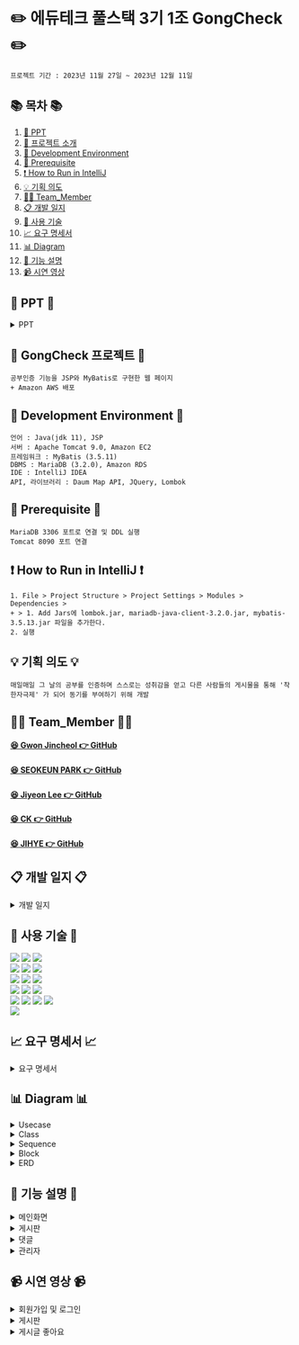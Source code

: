 #  ✏️ 에듀테크 풀스택 3기 1조 GongCheck ✏️ 
```bash
프로젝트 기간 : 2023년 11월 27일 ~ 2023년 12월 11일
```
## 📚 목차 📚

1. [📂 PPT](#-PPT-)
2. [📖 프로젝트 소개](#-gongcheck-프로젝트-)
3. [🔧 Development Environment](#development-environment)
4. [🔔 Prerequisite](#prerequisite)
5. [❗ How to Run in IntelliJ](#how-to-run-in-intellij)
6. [💡 기획 의도](#기획-의도)
7. [🙋‍♀️ Team_Member](#%EF%B8%8F-team_member-%EF%B8%8F)
8. [📋 개발 일지](#개발-일지)
9. [🔨 사용 기술](#-사용-기술-)
10. [📈  요구 명세서](#-요구-명세서-)
11. [📊 Diagram](#-다이어그램-)
12. [📝 기능 설명](#-기능-설명-)
13. [📹 시연 영상](#-시연-영상-) 


## 📂 PPT 📂

<details><summary>PPT</summary>
      
![1](https://github.com/Chunjae-GongCheck/GongCheck/assets/145525099/024e4f99-ab75-4b6e-8ea4-56670a91d89a)
![2](https://github.com/Chunjae-GongCheck/GongCheck/assets/145525099/7a71a02d-d7ce-44ed-a13e-8f422be9c1bf)
![3](https://github.com/Chunjae-GongCheck/GongCheck/assets/145525099/f7c9da36-adc0-4d50-8e5b-e17d853412bc) 
![4](https://github.com/Chunjae-GongCheck/GongCheck/assets/145525099/41c9b3ab-1cff-4f9b-8ccc-b7f9d100678a)
![5](https://github.com/Chunjae-GongCheck/GongCheck/assets/145525099/1dcc446a-9084-4fc4-8d8c-e48d90916fd7)
![6](https://github.com/Chunjae-GongCheck/GongCheck/assets/145525099/98cc4f90-5d6e-4ba0-a485-a0ec5e1f8176)
![7](https://github.com/Chunjae-GongCheck/GongCheck/assets/145525099/b6be1156-7cd6-4344-b0d6-83c7ee73573c)
![8](https://github.com/Chunjae-GongCheck/GongCheck/assets/145525099/0ba55f27-ed2e-497c-b974-4c735619504f)
![9](https://github.com/Chunjae-GongCheck/GongCheck/assets/145525099/ea54295d-250c-46d3-8c86-f5a513166af9)
![10](https://github.com/Chunjae-GongCheck/GongCheck/assets/145525099/db343dc0-09d2-455a-b69e-a681815d094e)
![11](https://github.com/Chunjae-GongCheck/GongCheck/assets/145525099/27627432-6782-48d3-bea6-efeb8537115f)
![12](https://github.com/Chunjae-GongCheck/GongCheck/assets/145525099/058decea-e0a0-4c98-b78d-a014c124a96d)
![13](https://github.com/Chunjae-GongCheck/GongCheck/assets/145525099/190044a5-f907-40a2-aacc-0f2c68183bba)
![14](https://github.com/Chunjae-GongCheck/GongCheck/assets/145525099/c7677e5c-b02b-4c82-b140-13402a0c2909)
![15](https://github.com/Chunjae-GongCheck/GongCheck/assets/145525099/a39b948c-bfc9-4aef-a3fd-2bea144aaf33)   
![16](https://github.com/Chunjae-GongCheck/GongCheck/assets/145525099/b773bea8-75d9-46a9-b7b5-a064ae5a8ca2)
![17](https://github.com/Chunjae-GongCheck/GongCheck/assets/145525099/1d53b29c-3413-4053-b305-1a05f5615d64)
![18](https://github.com/Chunjae-GongCheck/GongCheck/assets/145525099/a1cf2268-faca-40de-a45b-b5f495b36fd6)
![19](https://github.com/Chunjae-GongCheck/GongCheck/assets/145525099/a03d7bf0-b076-4484-ab5b-fc6c8fcc1b03)
![20](https://github.com/Chunjae-GongCheck/GongCheck/assets/145525099/02936f9a-79c4-4114-94db-74e53ee2a6c2)
![21](https://github.com/Chunjae-GongCheck/GongCheck/assets/145525099/f69d05c8-cb4b-45f8-9b15-e63cea37a232)
![22](https://github.com/Chunjae-GongCheck/GongCheck/assets/145525099/e1d8539e-c351-43e4-b003-f54210db7e58)
![23](https://github.com/Chunjae-GongCheck/GongCheck/assets/145525099/a3bc5f90-e54f-462d-9f89-7e0cafc8cb34)    
![24](https://github.com/Chunjae-GongCheck/GongCheck/assets/145525099/9070af82-3875-483f-acff-5b5ab0f6534b)
![25](https://github.com/Chunjae-GongCheck/GongCheck/assets/145525099/973bc92e-574f-4852-b2f5-8c7a59c7ba36)
![26](https://github.com/Chunjae-GongCheck/GongCheck/assets/145525099/9674802d-af95-4057-b557-512637e427d0)
![27](https://github.com/Chunjae-GongCheck/GongCheck/assets/145525099/c1128bb3-bd05-47c6-9452-7865c9a89cd4)
![28](https://github.com/Chunjae-GongCheck/GongCheck/assets/145525099/90ae0627-f177-4063-8455-a34e58ad5d90)
![29](https://github.com/Chunjae-GongCheck/GongCheck/assets/145525099/0b2b42f0-908f-4376-ac81-205fceb093e9)
![30](https://github.com/Chunjae-GongCheck/GongCheck/assets/145525099/8771c61d-7149-4075-8358-8d82651bd5f6)
![31](https://github.com/Chunjae-GongCheck/GongCheck/assets/145525099/40d5e3e6-8a70-4f5d-8275-1ad20367b8ab)
![32](https://github.com/Chunjae-GongCheck/GongCheck/assets/145525099/65d276fe-34c2-4589-9477-6a1604caa8b0)
![33](https://github.com/Chunjae-GongCheck/GongCheck/assets/145525099/9019a62c-3c62-4694-9d94-9c297b3923c9)
![34](https://github.com/Chunjae-GongCheck/GongCheck/assets/145525099/5bf8dab9-6cdb-4e1a-8204-d17cb59b9658)
![35](https://github.com/Chunjae-GongCheck/GongCheck/assets/145525099/923a8e02-35a4-42e0-a7be-f624082828f7)
![36](https://github.com/Chunjae-GongCheck/GongCheck/assets/145525099/9ccc0ea1-76ea-4150-9c20-0072c1bca6c4)
![37](https://github.com/Chunjae-GongCheck/GongCheck/assets/145525099/891a9b24-3a12-42fa-98ab-8bd9bbb165d6)
![38](https://github.com/Chunjae-GongCheck/GongCheck/assets/145525099/85fbc412-137b-42ab-bbda-414443c180c4)

</details>
      
## 📖 GongCheck 프로젝트 📖
```bash프로젝트 소개
공부인증 기능을 JSP와 MyBatis로 구현한 웹 페이지
+ Amazon AWS 배포
```
## 🔧 Development Environment 🔧
```
언어 : Java(jdk 11), JSP
서버 : Apache Tomcat 9.0, Amazon EC2
프레임워크 : MyBatis (3.5.11)
DBMS : MariaDB (3.2.0), Amazon RDS
IDE : IntelliJ IDEA
API, 라이브러리 : Daum Map API, JQuery, Lombok
```
## 🔔 Prerequisite 🔔
```
MariaDB 3306 포트로 연결 및 DDL 실행
Tomcat 8090 포트 연결
```
## ❗ How to Run in IntelliJ ❗
```
1. File > Project Structure > Project Settings > Modules > Dependencies >
+ > 1. Add Jars에 lombok.jar, mariadb-java-client-3.2.0.jar, mybatis-3.5.13.jar 파일을 추가한다.
2. 실행
```

## 💡 기획 의도 💡
```
매일매일 그 날의 공부를 인증하며 스스로는 성취감을 얻고 다른 사람들의 게시물을 통해 '착한자극제' 가 되어 동기를 부여하기 위해 개발
```

## 🙋‍♀️ Team_Member 🙋‍♀️

#### [😆 Gwon Jincheol 👉 GitHub](https://github.com/Jincheol-11)
#### [😆 SEOKEUN PARK 👉 GitHub](https://github.com/seokeunpark)
#### [😆 Jiyeon Lee 👉 GitHub](https://github.com/thegreatjy)
#### [😆 CK 👉 GitHub](https://github.com/kidchang93)
#### [😆 JIHYE 👉 GitHub](https://github.com/jyeeeh)

## 📋 개발 일지 📋
<details><summary>개발 일지</summary>
   
![개발일지](https://github.com/Chunjae-GongCheck/GongCheck/assets/145525099/5ac7ac12-4e39-46c2-a1ce-548e7c9bb748)

</details>

## 🔨 사용 기술 🔨
<div>
<img src="https://img.shields.io/badge/Html5-E34F26?style=flat-square&logo=html5&logoColor=white">
<img src="https://img.shields.io/badge/javascript-F7DF1E?style=flat-square&logo=javascript&logoColor=black">
<img src="https://img.shields.io/badge/css3-1572B6?style=flat-square&logo=CSS3&logoColor=white">
<br>    
<img src="https://img.shields.io/badge/JAVA-C01818?style=flat-square&logo=coffeescript&logoColor=white" />
<img src="https://img.shields.io/badge/MySQL-4479A1?style=flat&logo=MySQL&logoColor=white" />
<img src="https://img.shields.io/badge/MariaDB-003545?style=flat&logo=MariaDB&logoColor=white" />
<br>
<img src="https://img.shields.io/badge/IntelliJ-000000?style=flat-square&logo=intellijidea&logoColor=white" />
<img src="https://img.shields.io/badge/Slack-4A154B?style=flat-square&logo=slack&logoColor=white" />
<img src="https://img.shields.io/badge/StarUML-E25A1C?style=flat-square&logo=apachespark&logoColor=white" />
<br>
<img src="https://img.shields.io/badge/GitHub-181717?style=flat-square&logo=GitHub&logoColor=white" />
<img src="https://img.shields.io/badge/Git-F05032?style=flat-square&logo=git&logoColor=white" />
<img src="https://img.shields.io/badge/Sourcetree-0052CC?style=flat-square&logo=Sourcetree&logoColor=blue" />
<br>
<img src="https://img.shields.io/badge/JSP-E34F26?style=flat-square&logo=JSP&logoColor=white">
<img src="https://img.shields.io/badge/AWS-232F3E?style=flat&logo=AWS&logoColor=yellow" />
<img src="https://img.shields.io/badge/MyBatis-000000?style=flat-square&logo=MyBatis&logoColor=white" />
<img src="https://img.shields.io/badge/Servlet-E25A1C?style=flat-square&logo=Servlet&logoColor=white" />
<br>
<img src="https://img.shields.io/badge/Bootstrap-80247B?style=flat-square&logo=Bootstrap&logoColor=white" />
      
## 📈 요구 명세서 📈

<details><summary>요구 명세서</summary>
  <img src="https://github.com/Chunjae-GongCheck/GongCheck/assets/145524731/5eecf6d0-7d59-42b1-a983-db23b09c1fcf">
</details>

## 📊 Diagram 📊

<details><summary>Usecase</summary>
<img src="https://github.com/Chunjae-GongCheck/GongCheck/assets/145524731/a51563fa-d066-43d9-acbe-9daf5045e518">
</details>

<details><summary>Class</summary>
<img src="https://github.com/Chunjae-GongCheck/GongCheck/assets/145524731/a6994ff8-e996-437f-b8f0-13877b6e2d2d">

</details>
<details><summary>Sequence</summary>
<img src="https://github.com/Chunjae-GongCheck/GongCheck/assets/145524731/204a25c8-1b3a-426d-8240-2704fa6d98a1">
<img src="https://github.com/Chunjae-GongCheck/GongCheck/assets/145524731/dd4944fa-f729-48f4-8897-f10cbeee41d5">

</details>

<details><summary>Block</summary>
<img src="https://github.com/Chunjae-GongCheck/GongCheck/assets/145525099/f6201177-68d9-4e09-81da-4edd70410ef7">
    
</details>

<details><summary>ERD</summary>
<img src="https://github.com/Chunjae-GongCheck/GongCheck/assets/145524731/db84e93c-2856-4587-ae72-b318c843b9e4">


</details>


## 📝 기능 설명 📝

<details><summary>메인화면
</summary>
<br/>

### [ 상단 고정 메뉴 ( Header ) ]
- home, 검색, 공지사항, 마이페이지, 게시글의 랭킹, 로그인 등을 볼 수 있는 태그
- 게시물 검색 기능
    - 제목과 내용에 따라 검색 가능
- 로그인이 되어 있지 않은 경우
    - Header에 있는 로그인 버튼을 클릭하여 로그인
- 로그인이 되어 있는 경우
    - 로그인 버튼이 본인의 닉네임을 나타내는 풀 다운 메뉴로 변환
    - 그 풀 다운 메뉴에는 본인 정보를 수정할 수 있으며, 자신이 쓴 글을 볼 수 있음.
    - 로그아웃
- 랭킹에는 한 주마다 가장 많은 조회수, 가장 많은 좋아요수를 받은 게시물들이 나타남.

| 비회원 & 메뉴 |
| --- |
| <img width="1094" alt="image" src="https://github.com/Chunjae-GongCheck/GongCheck/assets/145963704/678dec32-f5fd-45db-91ea-b3fed6235a82"> | 

</br>

| 회원 & 풀다운 메뉴 |
| --- |
| <img width="1081" alt="image" src="https://github.com/Chunjae-GongCheck/GongCheck/assets/145963704/ca0b2ab4-51c3-4f96-8499-62ec77b9e983"> |

<br/>

### [ 검색창 모달 화면 ( Modal ) ]
- 검색 버튼 누르는 즉시 검색할 수 있는 대화상자 열림
- 해당 모달 화면 외에 어느 곳을 누르던 대화상자가 닫히게 설정.

| 검색창 모달 화면 |
| --- |
| <img width="1081" alt="image" src="https://github.com/Chunjae-GongCheck/GongCheck/assets/145524731/ce55ae62-8c43-4aec-9445-3c01e0419b79"> |

<br/>

| 페이지네이션 |
| --- |
| <img width="1081" alt="image" src="https://github.com/Chunjae-GongCheck/GongCheck/assets/145524731/156e5ad2-8ea2-471f-b610-ecd7a4d0a4c5"> |

<br/>

| 회원가입 |
| -- |
| <img src="https://github.com/Chunjae-GongCheck/GongCheck/assets/74610908/eff35fd6-7aa1-4345-b049-133c30ecefe2" width="1081" > |

<br/>

| 로그인 |
| -- |
| <img src="https://github.com/Chunjae-GongCheck/GongCheck/assets/74610908/30b39898-0173-4719-a3dc-f79e25ebecfd" width="1081" > |
<br/>

| 회원정보 수정 |
| -- |
| <img src="https://github.com/Chunjae-GongCheck/GongCheck/assets/74610908/9c0ae289-aee4-4bb9-b698-cb6e162d3e61" width="1081"> |

<br/>


</details>

<details><summary>게시판
</summary>
<br/>   

### [ 공부 인증 게시판 글쓰기 ( Write ) ]
- 글을 작성하여 게시판에 자신이 작성한 글이 올라가도록 함
- 로그인이 되어있는 경우에만 글 작성 가능
    - 비회원의 경우 로그인을 먼저 해야 함
- 글 작성시 제목, 내용 그리고 사진 파일을 필수로 첨부해야 함
    - 사진 파일은 한 장만 첨부 가능하도록 설정
    - 사진은 jpg, png, gif 형식으로 첨부 가능
- 글 등록하기 외에도 내용 다시 작성, 게시물 목록 보기 가능
  </br>

| 게시물 작성 |
| -- |
| <img src="https://github.com/Chunjae-GongCheck/GongCheck/assets/145963704/201d545b-3eec-4b04-b25b-f8c1a763b4c0" width="1081"> |

### [ 공부 인증 게시판 글 수정하기 ( Modify ) ]
- 본인이 작성한 글을 직접 수정할 수 있도록 설정
    - 비회원의 경우 로그인을 먼저 해야 함
    - 다른 회원이 수정하려고 할 때에는 권한이 부여되지 않음
- 수정하기 클릭 시 본인이 작성했던 제목과 내용이 남아있음
    - 사진 파일은 새롭게 첨부해야 함
- 글 등록 외에도 내용 다시 작성, 게시물 목록 보기 가능

<br/>

| 게시물 수정 |
| -- |
| <img src="https://github.com/Chunjae-GongCheck/GongCheck/assets/145963704/f09c2b75-a423-48b5-8e49-a3c2bd60449c" width="1081"> |

### [ 공부 인증 게시판 글 삭제하기 ( Delete ) ]
- 본인이 작성한 글에 대하여 삭제 기능 부여
    - 비회원의 경우 로그인을 먼저 해야 함
    - 다른 회원이 삭하려고 할 때에는 권한이 부여되지 않음
- 삭제하기 클릭 시 의사를 한 번 더 물어보고 삭제하기를 눌렀을 때 해당 글이 게시판 목록에서 사라짐

<br/>

| 게시물 삭제 |
| -- |
| <img src="https://github.com/Chunjae-GongCheck/GongCheck/assets/145963704/5ece4b74-82c7-4caf-bdcd-f85e36b3f805" width="1081"> |

<br/>

</details>

<details><summary>댓글
</summary>
<br/>

### [ 공부 인증 게시판 댓글 쓰기 ( Write ) ]
- 게시물 클릭 후 해당 게시물에 댓글 작성 가능
- 댓글이 없을 시 댓글 리스트 부분에 [등록된 댓글이 없습니다.] 표시
- 로그인이 되어있는 경우에만 글 작성 가능
    - 비회원의 경우 로그인을 먼저 해야 함
- 내용만 입력 할 수 있음


| 댓글 작성 |
| -- |
| <img src="https://github.com/Chunjae-GongCheck/GongCheck/assets/145963612/67433f6b-4073-4f47-8773-65d7070beab6" width="1081"> |

<br/>

### [ 공부 인증 게시판 댓글 수정하기 ( Modify ) ]
- 본인의 댓글만 수정할 수 있음
  - 비회원의 경우 로그인을 먼저 해야 함
  - 다른 회원이 수정하려고 할 때에는 권한이 부여되지 않음
- 수정하기 클릭 시 본인이 작성했던 댓글내용 남아있음
- Reset 클릭 시 작성하고있던 수정내용 초기화
  - 수정 전 기존 내용은 남아있음
- 수정 완료 후 수정일시 추가됨
  - 수정 하지 않은 댓글은 작성일시만 표기되어있음

| 댓글 수정 |
| -- |
| <img src="https://github.com/Chunjae-GongCheck/GongCheck/assets/145963612/93e627b9-e728-4884-b310-1f96a6caf93c" width="1081"> |

<br/>

### [ 공부 인증 게시판 댓글 삭제하기 ( Delete ) ]
- 본인이 작성한 댓글에 대하여 삭제 기능 부여
  - 비회원의 경우 로그인을 먼저 해야 함
  - 다른 회원이 삭제하려고 할 때에는 권한이 부여되지 않음
- 삭제하기 클릭 시 의사를 한 번 더 물어보고 해당 댓글 삭제

| 댓글 삭제 |
| -- |
| <img src="https://github.com/Chunjae-GongCheck/GongCheck/assets/145963612/494177b6-2d3e-4cd2-9f44-92bc45dfd58f" width="1081"> |

<br/>

</details>

<details><summary>관리자
</summary>
 <br/>  

[- 회원수정 및 삭제](https://github.com/Chunjae-GongCheck/GongCheck/blob/0a76af7f2878cfe2a99e633eca6560c931798467/src/main/java/com/gck/admin/controller/AdminDeleteController.java#L26-L53)
<br/>
<img src="https://github.com/Chunjae-GongCheck/GongCheck/assets/145525099/4e77f6b0-96f3-4399-b3bd-ef3e1b843919" width="800px" height="500px">
<br/> 
<img src="https://github.com/Chunjae-GongCheck/GongCheck/assets/145525099/59b7eaa2-aead-4db3-aea4-0acc88d10cad)" width="800px" height="500px">
<br/>
</details>

## 📹 시연 영상 📹

<details><summary>회원가입 및 로그인</summary>

https://github.com/Chunjae-GongCheck/GongCheck/assets/74610908/8bebfc7d-c33f-4c5d-93b2-125751e63f2e

</details>
    
<details><summary>게시판</summary>
    
![board](https://github.com/Chunjae-GongCheck/GongCheck/assets/145525099/a5d45e5a-a7e5-4875-a619-8a5bf00238c5)

</details>

<details><summary>게시글 좋아요</summary>
    
https://github.com/Chunjae-GongCheck/GongCheck/assets/74610908/0ae2de01-beee-4564-a119-93ff3dbc5889

</details>

</div>


